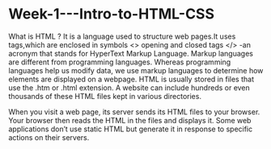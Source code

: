 # Week-1---Intro-to-HTML-CSS

What is HTML ? It is a language used to structure web pages.It uses tags,which are enclosed in symbols <> opening and closed tags </> 
-an acronym that stands for HyperText Markup Language. Markup languages are different from programming languages. Whereas programming languages help us modify data, we use markup languages to determine how elements are displayed on a webpage.
HTML is usually stored in files that use the .htm or .html extension. A website can include hundreds or even thousands of these HTML files kept in various directories.

When you visit a web page, its server sends its HTML files to your browser. Your browser then reads the HTML in the files and displays it. Some web applications don’t use static HTML but generate it in response to specific actions on their servers.

